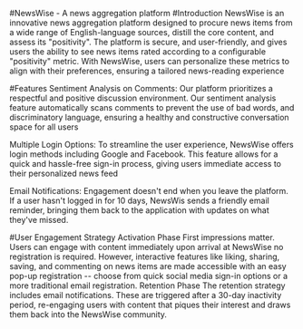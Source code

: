 #NewsWise - A news aggregation platform
#Introduction NewsWise is an innovative news aggregation platform designed to procure news items from
a wide range of English-language sources, distill the core content, and assess its "positivity". 
The platform is secure, and user-friendly, and gives users the ability to see news items rated according 
to a configurable "positivity" metric. With NewsWise, users can personalize these metrics to align with
their preferences, ensuring a tailored news-reading experience

#Features
Sentiment Analysis on Comments: Our platform prioritizes a respectful and positive discussion environment.
Our sentiment analysis feature automatically scans comments to prevent the use of bad words, and
discriminatory language, ensuring a healthy and constructive conversation space for all users

Multiple Login Options: To streamline the user experience, NewsWise offers login methods
including Google and Facebook. This feature allows for a quick and hassle-free sign-in process, 
giving users immediate access to their personalized news feed

Email Notifications: Engagement doesn't end when you leave the platform. If a user hasn't logged in for 
10 days, NewsWis sends a friendly email reminder, bringing them back to the application with updates on 
what they've missed.

#User Engagement Strategy
Activation Phase First impressions matter. Users can engage with content immediately upon arrival at NewsWise 
no registration is required. However, interactive features like liking, sharing, saving, and commenting on news 
items are made accessible with an easy pop-up registration -- choose from quick social media sign-in options or 
a more traditional email registration.
Retention Phase The retention strategy includes email notifications. These are triggered after a 30-day inactivity 
period, re-engaging users with content that piques their interest and draws them back into the NewsWise community.
